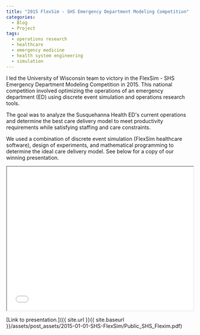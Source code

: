 ```yaml
---
title: "2015 FlexSim - SHS Emergency Department Modeling Competition"
categories:
  - Blog
  - Project
tags:
  - operations research
  - healthcare
  - emergency medicine
  - health system engineering
  - simulation
---
```



I led the University of Wisconsin team to victory in the FlexSim - SHS Emergency Department Modeling Competition in 2015. This national competition involved optimizing the operations of an emergency department (ED) using discrete event simulation and operations research tools.

The goal was to analyze the Susquehanna Health ED's current operations and determine the best care delivery model to meet productivity requirements while satisfying staffing and care constraints.

We used a combination of discrete event simulation (FlexSim healthcare software), design of experiments, and mathematical programming to determine the ideal care delivery model. See below for a copy of our winning presentation.

<iframe src="{{ site.url }}{{ site.baseurl }}/assets/post_assets/2015-01-01-SHS-FlexSim/Public_SHS_Flexim.pdf" 
    style="aspect-ratio: 11 / 8.5;"
    width="100%" 
>
</iframe>

[Link to presentation.]({{ site.url }}{{ site.baseurl }}/assets/post_assets/2015-01-01-SHS-FlexSim/Public_SHS_Flexim.pdf)
